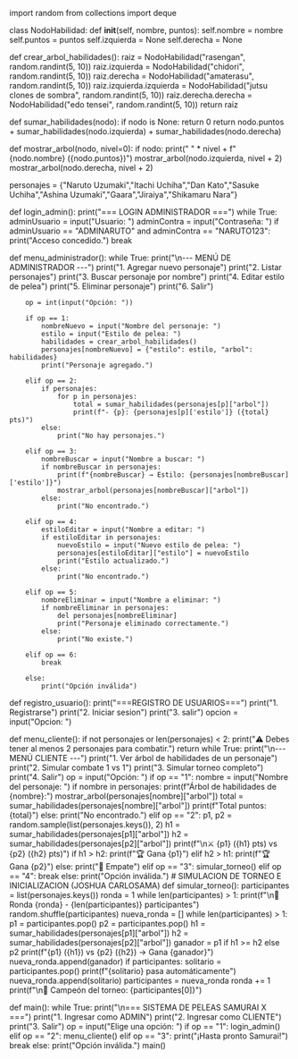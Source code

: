 import random
from collections import deque

class NodoHabilidad:
    def __init__(self, nombre, puntos):
        self.nombre = nombre
        self.puntos = puntos
        self.izquierda = None
        self.derecha = None

def crear_arbol_habilidades():
    raiz = NodoHabilidad("rasengan", random.randint(5, 10))
    raiz.izquierda = NodoHabilidad("chidori", random.randint(5, 10))
    raiz.derecha = NodoHabilidad("amaterasu", random.randint(5, 10))
    raiz.izquierda.izquierda = NodoHabilidad("jutsu clones de sombra", random.randint(5, 10))
    raiz.derecha.derecha = NodoHabilidad("edo tensei", random.randint(5, 10))
    return raiz

def sumar_habilidades(nodo):
    if nodo is None:
        return 0
    return nodo.puntos + sumar_habilidades(nodo.izquierda) + sumar_habilidades(nodo.derecha)

def mostrar_arbol(nodo, nivel=0):
    if nodo:
        print(" " * nivel + f"{nodo.nombre} ({nodo.puntos})")
        mostrar_arbol(nodo.izquierda, nivel + 2)
        mostrar_arbol(nodo.derecha, nivel + 2)

personajes = {"Naruto Uzumaki","Itachi Uchiha","Dan Kato","Sasuke Uchiha","Ashina Uzumaki","Gaara","Jiraiya","Shikamaru Nara"}

def login_admin():
    print("=== LOGIN ADMINISTRADOR ===")
    while True:
        adminUsuario = input("Usuario: ")
        adminContra = input("Contraseña: ")
        if adminUsuario == "ADMINARUTO" and adminContra == "NARUTO123":
            print("Acceso concedido.")
            break

def menu_administrador():
    while True:
        print("\n--- MENÚ DE ADMINISTRADOR ---")
        print("1. Agregar nuevo personaje")
        print("2. Listar personajes")
        print("3. Buscar personaje por nombre")
        print("4. Editar estilo de pelea")
        print("5. Eliminar personaje")
        print("6. Salir")
        
        op = int(input("Opción: "))
        
        if op == 1:
            nombreNuevo = input("Nombre del personaje: ")
            estilo = input("Estilo de pelea: ")
            habilidades = crear_arbol_habilidades()
            personajes[nombreNuevo] = {"estilo": estilo, "arbol": habilidades}
            print("Personaje agregado.")
            
        elif op == 2:
            if personajes:
                for p in personajes:
                    total = sumar_habilidades(personajes[p]["arbol"])
                    print(f"- {p}: {personajes[p]['estilo']} ({total} pts)")
            else:
                print("No hay personajes.")
                
        elif op == 3:
            nombreBuscar = input("Nombre a buscar: ")
            if nombreBuscar in personajes:
                print(f"{nombreBuscar} → Estilo: {personajes[nombreBuscar]['estilo']}")
                mostrar_arbol(personajes[nombreBuscar]["arbol"])
            else:
                print("No encontrado.")
                
        elif op == 4:
            estiloEditar = input("Nombre a editar: ")
            if estiloEditar in personajes:
                nuevoEstilo = input("Nuevo estilo de pelea: ")
                personajes[estiloEditar]["estilo"] = nuevoEstilo
                print("Estilo actualizado.")
            else:
                print("No encontrado.")
                
        elif op == 5:
            nombreEliminar = input("Nombre a eliminar: ")
            if nombreEliminar in personajes:
                del personajes[nombreEliminar]
                print("Personaje eliminado correctamente.")
            else:
                print("No existe.")
                
        elif op == 6:
            break
            
        else:
            print("Opción inválida")
def registro_usuario():
    print("===REGISTRO DE USUARIOS===")
    print("1. Registrarse")
    print("2. Iniciar sesion")
    print("3. salir")
    opcion = input("Opcion: ")


def menu_cliente():
    if not personajes or len(personajes) < 2:
        print("⚠️ Debes tener al menos 2 personajes para combatir.")
        return
    while True:
        print("\n--- MENÚ CLIENTE ---")
        print("1. Ver árbol de habilidades de un personaje")
        print("2. Simular combate 1 vs 1")
        print("3. Simular torneo completo")
        print("4. Salir")
        op = input("Opción: ")
        if op == "1":
            nombre = input("Nombre del personaje: ")
            if nombre in personajes:
                print(f"Árbol de habilidades de {nombre}:")
                mostrar_arbol(personajes[nombre]["arbol"])
                total = sumar_habilidades(personajes[nombre]["arbol"])
                print(f"Total puntos: {total}")
            else:
                print("No encontrado.")
        elif op == "2":
            p1, p2 = random.sample(list(personajes.keys()), 2)
            h1 = sumar_habilidades(personajes[p1]["arbol"])
            h2 = sumar_habilidades(personajes[p2]["arbol"])
            print(f"\n⚔️ {p1} ({h1} pts) vs {p2} ({h2} pts)")
            if h1 > h2:
                print(f"🏆 Gana {p1}")
            elif h2 > h1:
                print(f"🏆 Gana {p2}")
            else:
                print("🤝 Empate")
        elif op == "3":
            simular_torneo()
        elif op == "4":
            break
        else:
            print("Opción inválida.")
    # SIMULACION DE TORNEO E INICIALIZACION (JOSHUA CARLOSAMA)
    def simular_torneo():
    participantes = list(personajes.keys())
    ronda = 1
    while len(participantes) > 1:
        print(f"\n🏁 Ronda {ronda} - {len(participantes)} participantes")
        random.shuffle(participantes)
        nueva_ronda = []
        while len(participantes) > 1:
            p1 = participantes.pop()
            p2 = participantes.pop()
            h1 = sumar_habilidades(personajes[p1]["arbol"])
            h2 = sumar_habilidades(personajes[p2]["arbol"])
            ganador = p1 if h1 >= h2 else p2
            print(f"{p1} ({h1}) vs {p2} ({h2}) → Gana {ganador}")
            nueva_ronda.append(ganador)
        if participantes:
            solitario = participantes.pop()
            print(f"{solitario} pasa automáticamente")
            nueva_ronda.append(solitario)
        participantes = nueva_ronda
        ronda += 1
    print(f"\n👑 Campeón del torneo: {participantes[0]}")

def main():
    while True:
        print("\n=== SISTEMA DE PELEAS SAMURAI X ===")
        print("1. Ingresar como ADMIN")
        print("2. Ingresar como CLIENTE")
        print("3. Salir")
        op = input("Elige una opción: ")
        if op == "1":
            login_admin()
        elif op == "2":
            menu_cliente()
        elif op == "3":
            print("¡Hasta pronto Samurai!")
            break
        else:
            print("Opción inválida.")
main()
